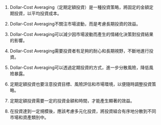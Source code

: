 

1. Dollar-Cost Averaging（定期定額投資）是一種投資策略，將固定的金額定期投資，以平均投資成本。

2. Dollar-Cost Averaging不關注市場波動，而是考慮長期投資的效益。

3. Dollar-Cost Averaging可以減少因市場波動而產生的情緒化決策對投資結果的影響。

4. Dollar-Cost Averaging需要投資者有足夠的耐心和長期視野，不斷地進行投資。

5. Dollar-Cost Averaging可以透過定期投資的方式，進一步分散風險，降低風險暴露。

6. 定期定額投資也要注意投資目標、風險評估和市場環境，以便隨時調整投資策略。

7. 定期定額投資需要一定的投資金額和時間，才能產生顯著的效益。

8. 在投資達到一定規模後，應該考慮多元化投資，將投資組合有序地分散到不同市場和資產類別中。